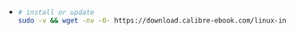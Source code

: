- ```bash
  # install or update
  sudo -v && wget -nv -O- https://download.calibre-ebook.com/linux-installer.sh | sudo sh /dev/stdin
  ```
